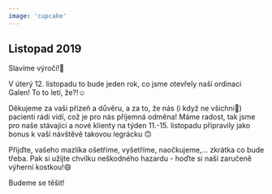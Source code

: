 ```yaml
---
image: 'cupcake'
---
```


## Listopad 2019

Slavíme výročí!🥂

V úterý 12. listopadu to bude jeden rok, co jsme otevřely naší ordinaci Galen!
To to letí, že?!️️☺️

Děkujeme za vaši přízeň a důvěru, a za to, že nás (i když ne všichni🙂) pacienti rádi vidí, což je pro nás příjemná odměna!
Máme radost, tak jsme pro naše stávající a nové klienty na týden <span class="bold">11.-15. listopadu</span> připravily jako bonus k vaší návštěvě takovou legrácku 🙃

<span class="bold">Přijďte, vašeho mazlíka ošetříme, vyšetříme, naočkujeme,… zkrátka co bude třeba.</span>
<span class="bold">Pak si užijte chvilku neškodného hazardu - hoďte si naší zaručeně výherní kostkou!😄</span>

Budeme se těšit!
